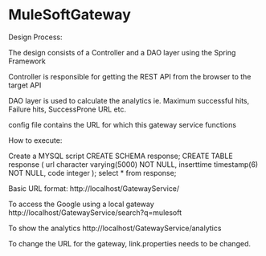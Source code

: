 MuleSoftGateway
===============

Design Process:

The design consists of a Controller and a DAO layer using the  Spring Framework 

Controller is responsible for getting the REST API from the browser to the target API

DAO layer is used to calculate the analytics ie. Maximum successful hits, Failure hits, SuccessProne URL etc. 

config file contains the URL for which this gateway service functions


How to execute:

Create a  MYSQL script
CREATE SCHEMA response;
CREATE TABLE response
(
  url character varying(5000) NOT NULL,
  inserttime timestamp(6)  NOT NULL,
  code integer
);
select * from response;

Basic URL format:
http://localhost/GatewayService/

To access the Google using a local gateway
http://localhost/GatewayService/search?q=mulesoft

To show the analytics
http://localhost/GatewayService/analytics

To change the URL for the gateway, link.properties needs to be changed.


